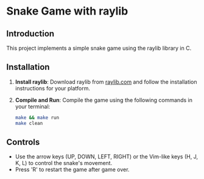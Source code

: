 # Snake Game with raylib

## Introduction

This project implements a simple snake game using the raylib library in C.

## Installation

1. **Install raylib**: Download raylib from [raylib.com](https://www.raylib.com/) and follow the installation instructions for your platform.

2. **Compile and Run**: Compile the game using the following commands in your terminal:

    ```bash
    make && make run 
    make clean
    ```

## Controls

- Use the arrow keys (UP, DOWN, LEFT, RIGHT) or the Vim-like keys (H, J, K, L) to control the snake's movement.
- Press 'R' to restart the game after game over.


